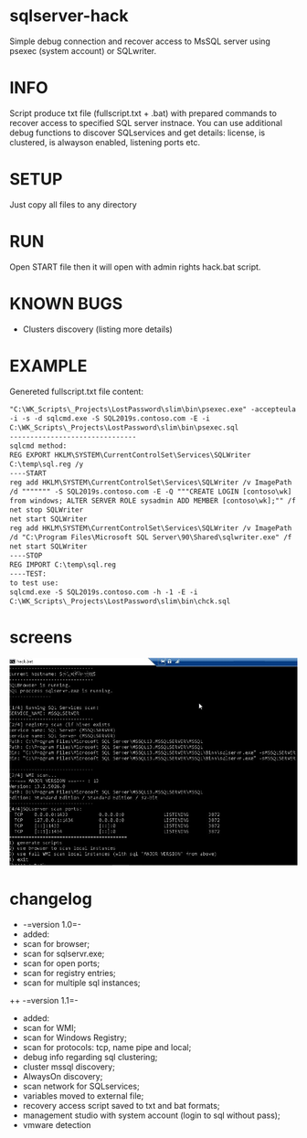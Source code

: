 # sqlserver-hack
Simple debug connection and recover access to MsSQL server using psexec (system account) or SQLwriter.

# INFO
Script produce txt file (fullscript.txt + .bat) with prepared commands to recover access to specified SQL server instnace. You can use additional debug functions to discover SQLservices and get details: license, is clustered, is alwayson enabled, listening ports etc.

# SETUP
Just copy all files to any directory

# RUN
Open START file then it will open with admin rights hack.bat script.

# KNOWN BUGS
+ Clusters discovery (listing more details)

# EXAMPLE
Genereted fullscript.txt file content:
```PSEXEC method: 
"C:\WK_Scripts\_Projects\LostPassword\slim\bin\psexec.exe" -accepteula -i -s -d sqlcmd.exe -S SQL2019s.contoso.com -E -i C:\WK_Scripts\_Projects\LostPassword\slim\bin\psexec.sql 
------------------------------- 
sqlcmd method: 
REG EXPORT HKLM\SYSTEM\CurrentControlSet\Services\SQLWriter C:\temp\sql.reg /y 
----START 
reg add HKLM\SYSTEM\CurrentControlSet\Services\SQLWriter /v ImagePath /d """"""" -S SQL2019s.contoso.com -E -Q """CREATE LOGIN [contoso\wk] from windows; ALTER SERVER ROLE sysadmin ADD MEMBER [contoso\wk];"" /f 
net stop SQLWriter 
net start SQLWriter 
reg add HKLM\SYSTEM\CurrentControlSet\Services\SQLWriter /v ImagePath /d "C:\Program Files\Microsoft SQL Server\90\Shared\sqlwriter.exe" /f 
net start SQLWriter 
----STOP 
REG IMPORT C:\temp\sql.reg 
----TEST: 
to test use: 
sqlcmd.exe -S SQL2019s.contoso.com -h -1 -E -i C:\WK_Scripts\_Projects\LostPassword\slim\bin\chck.sql 
```
# screens
![screen1: scan for sql](https://github.com/wojtulab/sqlserver-hack/blob/master/screen.jpg)

# changelog 
+ -=version 1.0=-
+ added:
+ scan for browser;
+ scan for sqlservr.exe;
+ scan for open ports;
+ scan for registry entries;
+ scan for multiple sql instances;

++ -=version 1.1=-
+ added:
+ scan for WMI;
+ scan for Windows Registry;
+ scan for protocols: tcp, name pipe and local;
+ debug info regarding sql clustering;
+ cluster mssql discovery;
+ AlwaysOn discovery;
+ scan network for SQLservices;
+ variables moved to external file;
+ recovery access script saved to txt and bat formats;
+ management studio with system account (login to sql without pass);
+ vmware detection
